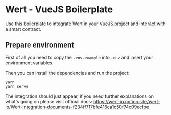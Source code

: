 # Wert - VueJS Boilerplate

Use this boilerplate to integrate Wert in your VueJS project and interact with a smart contract.

## Prepare environment

First of all you need to copy the `.env.example` into `.env` and insert your environment variables.

Then you can install the dependencies and run the project:

```
yarn
yarn serve
```

The integration should just appear, if you need further explanations on what's going on please visit official docs:
https://wert-io.notion.site/wert-io/Wert-integration-documents-f234ff717bfe416ca1c50f74c09ecfbe